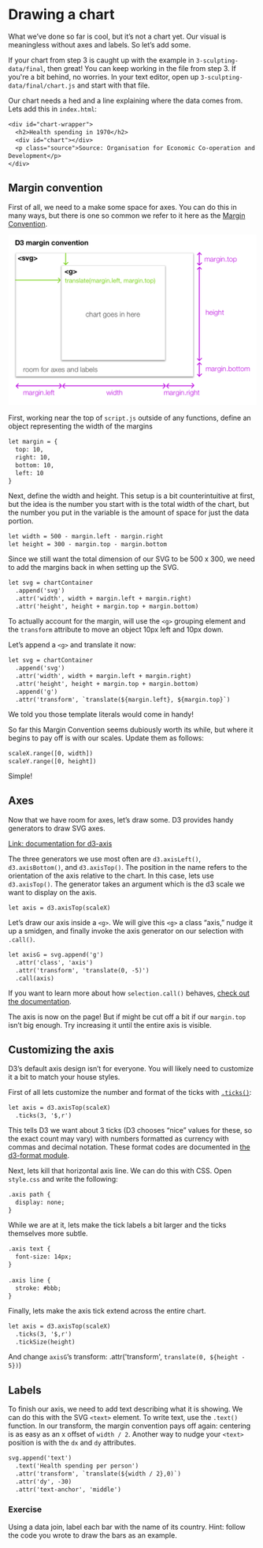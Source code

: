 # Drawing a chart

What we’ve done so far is cool, but it’s not a chart yet. Our visual is meaningless without axes and labels. So let’s add some.

If your chart from step 3 is caught up with the example in `3-sculpting-data/final`, then great! You can keep working in the file from step 3. If you're a bit behind, no worries. In your text editor, open up `3-sculpting-data/final/chart.js` and start with that file.

Our chart needs a hed and a line explaining where the data comes from. Lets add this in `index.html`:

	<div id="chart-wrapper">
	  <h2>Health spending in 1970</h2>
	  <div id="chart"></div>
	  <p class="source">Source: Organisation for Economic Co-operation and Development</p>
	</div>

## Margin convention

First of all, we need to a make some space for axes. You can do this in many ways, but there is one so common we refer to it here as the [Margin Convention][1].

![Diagram illustrating the margin convention][image-1]

First, working near the top of `script.js` outside of any functions, define an object representing the width of the margins

	let margin = {
	  top: 10,
	  right: 10,
	  bottom: 10,
	  left: 10
	}

Next, define the width and height. This setup is a bit counterintuitive at first, but the idea is the number you start with is the total width of the chart, but the number you put in the variable is the amount of space for just the data portion.

	let width = 500 - margin.left - margin.right
	let height = 300 - margin.top - margin.bottom

Since we still want the total dimension of our SVG to be 500 x 300, we need to add the margins back in when setting up the SVG.

	let svg = chartContainer
	  .append('svg')
	  .attr('width', width + margin.left + margin.right)
	  .attr('height', height + margin.top + margin.bottom)

To actually account for the margin, will use the `<g>` grouping element and the `transform` attribute to move an object 10px left and 10px down.

Let’s append a `<g>` and translate it now:

	let svg = chartContainer
	  .append('svg')
	  .attr('width', width + margin.left + margin.right)
	  .attr('height', height + margin.top + margin.bottom)
	  .append('g')
	  .attr('transform', `translate(${margin.left}, ${margin.top}`)

We told you those template literals would come in handy!

So far this Margin Convention seems dubiously worth its while, but where it begins to pay off is with our scales. Update them as follows:

	scaleX.range([0, width])
	scaleY.range([0, height])

Simple!

## Axes

Now that we have room for axes, let’s draw some. D3 provides handy generators to draw SVG axes.

[Link: documentation for d3-axis][2]

The three generators we use most often are `d3.axisLeft()`, `d3.axisBottom()`, and `d3.axisTop()`. The position in the name refers to the orientation of the axis relative to the chart. In this case, lets use `d3.axisTop()`. The generator takes an argument which is the d3 scale we want to display on the axis.

	let axis = d3.axisTop(scaleX)

Let’s draw our axis inside a `<g>`. We will give this `<g>` a class “axis,” nudge it up a smidgen, and finally invoke the axis generator on our selection with `.call()`.

	let axisG = svg.append('g')
	  .attr('class', 'axis')
	  .attr('transform', 'translate(0, -5)')
	  .call(axis)

If you want to learn more about how `selection.call()` behaves, [check out the documentation][3].

The axis is now on the page! But if might be cut off a bit if our `margin.top` isn’t big enough. Try increasing it until the entire axis is visible.

## Customizing the axis

D3’s default axis design isn’t for everyone. You will likely need to customize it a bit to match your house styles.

First of all lets customize the number and format of the ticks with [`.ticks()`][4]:

	let axis = d3.axisTop(scaleX)
	  .ticks(3, '$,r')

This tells D3 we want about 3 ticks (D3 chooses “nice” values for these, so the exact count may vary) with numbers formatted as currency with commas and decimal notation. These format codes are documented in [the d3-format module][5].

Next, lets kill that horizontal axis line. We can do this with CSS. Open `style.css` and write the following:

	.axis path {
	  display: none;
	}

While we are at it, lets make the tick labels a bit larger and the ticks themselves more subtle.

	.axis text {
	  font-size: 14px;
	}

	.axis line {
	  stroke: #bbb;
	}

Finally, lets make the axis tick extend across the entire chart.

	let axis = d3.axisTop(scaleX)
	  .ticks(3, '$,r')
	  .tickSize(height)

And change `axisG`’s transform:
	.attr('transform', `translate(0, ${height - 5})`)

## Labels

To finish our axis, we need to add text describing what it is showing. We can do this with the SVG `<text>` element. To write text, use the `.text()` function. In our transform, the margin convention pays off again: centering is as easy as an x offset of `width / 2`. Another way to nudge your `<text>` position is with the `dx` and `dy` attributes.

	svg.append('text')
	  .text('Health spending per person')
	  .attr('transform', `translate(${width / 2},0)`)
	  .attr('dy', -30)
	  .attr('text-anchor', 'middle')

### Exercise
Using a data join, label each bar with the name of its country. Hint: follow the code you wrote to draw the bars as an example.

[1]:	https://bl.ocks.org/mbostock/3019563
[2]:	https://github.com/d3/d3-axis
[3]:	https://github.com/d3/d3-selection#selection_call
[4]:	https://github.com/d3/d3-scale/blob/master/README.md#continuous_tickFormat
[5]:	https://github.com/d3/d3-format
[6]:	https://developer.mozilla.org/en-US/docs/Web/SVG/Attribute/text-anchor

[image-1]:	https://github.com/darlacameron/intro-to-d3-nicar-2020/raw/master/img/chart-convention.png
